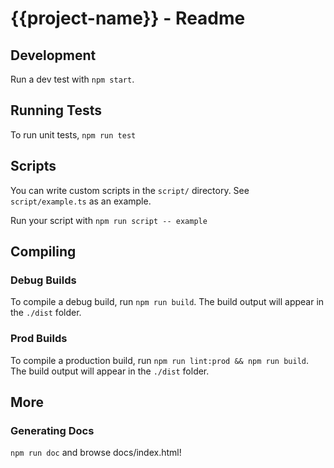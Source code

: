 # {{project-name}} - Readme

## Development

Run a dev test with `npm start`.

## Running Tests

To run unit tests, `npm run test`

## Scripts

You can write custom scripts in the `script/` directory. See `script/example.ts` as an example.

Run your script with `npm run script -- example`

## Compiling

### Debug Builds

To compile a debug build, run `npm run build`. The build output will appear in the `./dist` folder.

### Prod Builds

To compile a production build, run `npm run lint:prod && npm run build`. The build output will appear in the `./dist` folder.

## More

### Generating Docs

`npm run doc` and browse docs/index.html!
